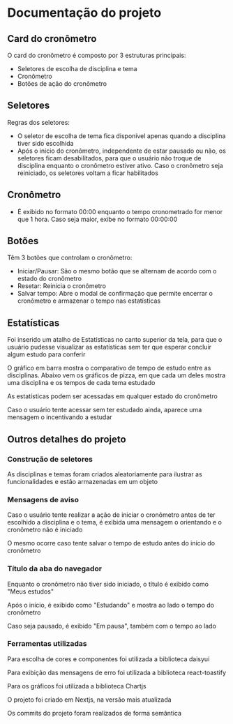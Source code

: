 # Documentação do projeto

## Card do cronômetro

O card do cronômetro é composto por 3 estruturas principais:

* Seletores de escolha de disciplina e tema
* Cronômetro
* Botões de ação do cronômetro

## Seletores

Regras dos seletores:

* O seletor de escolha de tema fica disponível apenas quando a disciplina tiver sido escolhida
* Após o inicio do cronômetro, independente de estar pausado ou não, os seletores ficam desabilitados, para que o usuário não troque de disciplina enquanto o cronômetro estiver ativo. Caso o cronômetro seja reiniciado, os seletores voltam a ficar habilitados

## Cronômetro

* É exibido no formato 00:00 enquanto o tempo cronometrado for menor que 1 hora. Caso seja maior, exibe no formato 00:00:00

## Botões

Têm 3 botões que controlam o cronômetro:

* Iniciar/Pausar: São o mesmo botão que se alternam de acordo com o estado do cronômetro
* Resetar: Reinicia o cronômetro
* Salvar tempo: Abre o modal de confirmação que permite encerrar o cronômetro e armazenar o tempo nas estatísticas

## Estatísticas

Foi inserido um atalho de Estatísticas no canto superior da tela, para que o usuário pudesse visualizar as estatísticas sem ter que esperar concluir algum estudo para conferir

O gráfico em barra mostra o comparativo de tempo de estudo entre as disciplinas. Abaixo vem os gráficos de pizza, em que cada um deles mostra uma disciplina e os tempos de cada tema estudado

As estatísticas podem ser acessadas em qualquer estado do cronômetro

Caso o usuário tente acessar sem ter estudado ainda, aparece uma mensagem o incentivando a estudar

## Outros detalhes do projeto

### Construção de seletores

As disciplinas e temas foram criados aleatoriamente para ilustrar as funcionalidades e estão armazenadas em um objeto

### Mensagens de aviso

Caso o usuário tente realizar a ação de iniciar o cronômetro antes de ter escolhido a disciplina e o tema, é exibida uma mensagem o orientando e o cronômetro não é iniciado

O mesmo ocorre caso tente salvar o tempo de estudo antes do início do cronômetro

### Título da aba do navegador

Enquanto o cronômetro não tiver sido iniciado, o título é exibido como "Meus estudos"

Após o início, é exibido como "Estudando" e mostra ao lado o tempo do cronômetro

Caso seja pausado, é exibido "Em pausa", também com o tempo ao lado

### Ferramentas utilizadas

Para escolha de cores e componentes foi utilizada a biblioteca daisyui

Para exibição das mensagens de erro foi utilizada a biblioteca react-toastify

Para os gráficos foi utilizada a biblioteca Chartjs

O projeto foi criado em Nextjs, na versão mais atualizada

Os commits do projeto foram realizados de forma semântica